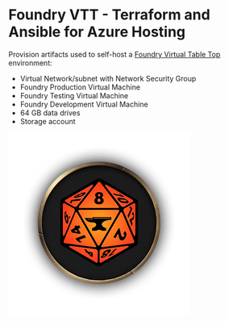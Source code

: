 # Foundry VTT - Terraform and Ansible for Azure Hosting

Provision artifacts used to self-host a [Foundry Virtual Table Top](https://foundryvtt.com/) environment:

* Virtual Network/subnet with Network Security Group
* Foundry Production Virtual Machine
* Foundry Testing Virtual Machine
* Foundry Development Virtual Machine
* 64 GB data drives
* Storage account

![Foundry dice Image](/images/foundry-dice.png)